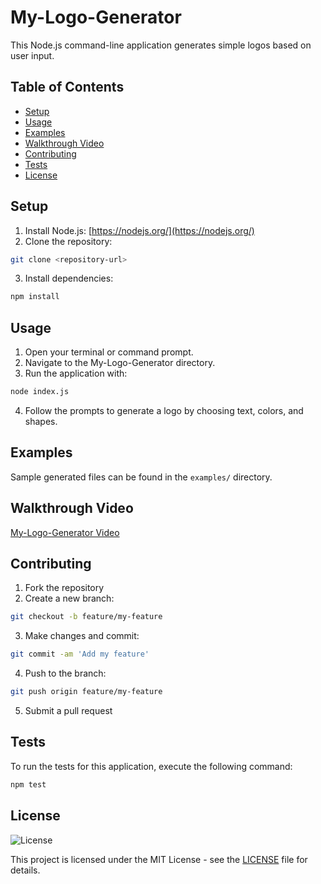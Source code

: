 # My-Logo-Generator

This Node.js command-line application generates simple logos based on user input.

## Table of Contents

- [Setup](#setup)
- [Usage](#usage)
- [Examples](#examples)
- [Walkthrough Video](#walkthrough-video)
- [Contributing](#contributing)
- [Tests](#tests)
- [License](#license)

## Setup

1. Install Node.js: [https://nodejs.org/](https://nodejs.org/)
2. Clone the repository: 
```BASH
git clone <repository-url>
```
3. Install dependencies:
 ```BASH
npm install
```

## Usage

1. Open your terminal or command prompt.
2. Navigate to the My-Logo-Generator directory.
3. Run the application with: 
```BASH
node index.js
```
4. Follow the prompts to generate a logo by choosing text, colors, and shapes.

## Examples

Sample generated files can be found in the `examples/` directory.

## Walkthrough Video
[My-Logo-Generator Video](https://drive.google.com/file/d/1k2sk0T20nouh5psz-hg8Cs_jdYU4Trqx/view?usp=drive_link)

## Contributing

1. Fork the repository
2. Create a new branch:
 ```BASH
git checkout -b feature/my-feature
```
3. Make changes and commit: 
```BASH
git commit -am 'Add my feature'
```
4. Push to the branch: 
```BASH
git push origin feature/my-feature
```
5. Submit a pull request

## Tests

To run the tests for this application, execute the following command:


```BASH
npm test
```


## License

![License](https://img.shields.io/badge/license-MIT-brightgreen)

This project is licensed under the MIT License - see the [LICENSE](LICENSE) file for details.
